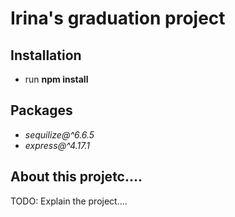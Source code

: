# Irina's graduation project

## Installation
 - run **npm install**

## Packages
 - *sequilize@^6.6.5*
 - *express@^4.17.1*


 ## About this projetc....
 TODO: Explain the project....